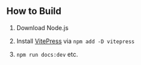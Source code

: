 

## How to Build

1. Download Node.js

2. Install [VitePress](https://vitepress.dev/guide/getting-started) via `npm add -D vitepress`

3. `npm run docs:dev` etc.